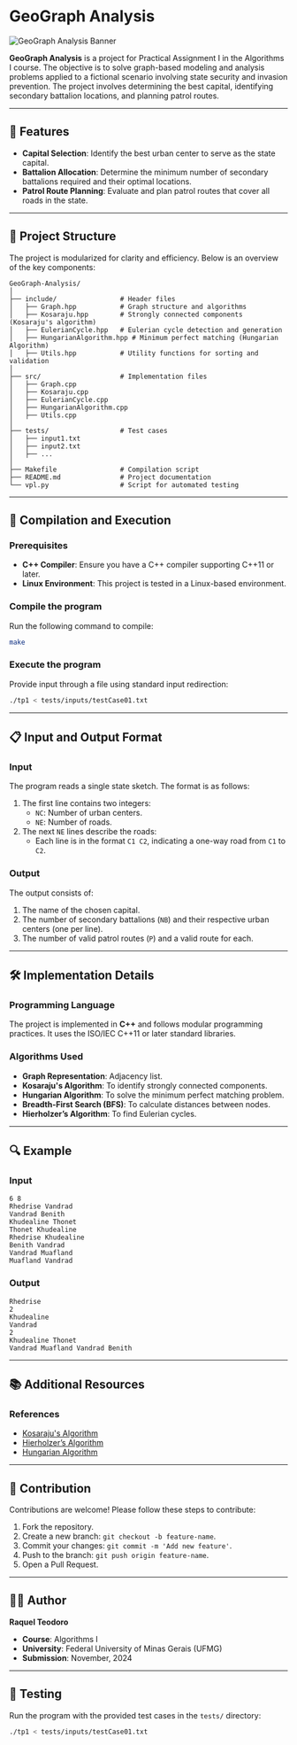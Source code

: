 # GeoGraph Analysis

![GeoGraph Analysis Banner](https://via.placeholder.com/800x200.png?text=GeoGraph+Analysis)

**GeoGraph Analysis** is a project for Practical Assignment I in the Algorithms I course. The objective is to solve graph-based modeling and analysis problems applied to a fictional scenario involving state security and invasion prevention. The project involves determining the best capital, identifying secondary battalion locations, and planning patrol routes.

---

## 🌟 Features

- **Capital Selection**: Identify the best urban center to serve as the state capital.
- **Battalion Allocation**: Determine the minimum number of secondary battalions required and their optimal locations.
- **Patrol Route Planning**: Evaluate and plan patrol routes that cover all roads in the state.

---

## 📂 Project Structure

The project is modularized for clarity and efficiency. Below is an overview of the key components:

```
GeoGraph-Analysis/
│
├── include/                # Header files
│   ├── Graph.hpp           # Graph structure and algorithms
│   ├── Kosaraju.hpp        # Strongly connected components (Kosaraju's algorithm)
│   ├── EulerianCycle.hpp   # Eulerian cycle detection and generation
│   ├── HungarianAlgorithm.hpp # Minimum perfect matching (Hungarian Algorithm)
│   ├── Utils.hpp           # Utility functions for sorting and validation
│
├── src/                    # Implementation files
│   ├── Graph.cpp
│   ├── Kosaraju.cpp
│   ├── EulerianCycle.cpp
│   ├── HungarianAlgorithm.cpp
│   ├── Utils.cpp
│
├── tests/                  # Test cases
│   ├── input1.txt
│   ├── input2.txt
│   ├── ...
│
├── Makefile                # Compilation script
├── README.md               # Project documentation
└── vpl.py                  # Script for automated testing
```

---

## 🚀 Compilation and Execution

### Prerequisites

- **C++ Compiler**: Ensure you have a C++ compiler supporting C++11 or later.
- **Linux Environment**: This project is tested in a Linux-based environment.

### Compile the program

Run the following command to compile:

```bash
make
```

### Execute the program

Provide input through a file using standard input redirection:

```bash
./tp1 < tests/inputs/testCase01.txt
```

---

## 📋 Input and Output Format

### Input
The program reads a single state sketch. The format is as follows:

1. The first line contains two integers:
   - `NC`: Number of urban centers.
   - `NE`: Number of roads.
2. The next `NE` lines describe the roads:
   - Each line is in the format `C1 C2`, indicating a one-way road from `C1` to `C2`.

### Output
The output consists of:

1. The name of the chosen capital.
2. The number of secondary battalions (`NB`) and their respective urban centers (one per line).
3. The number of valid patrol routes (`P`) and a valid route for each.

---

## 🛠️ Implementation Details

### Programming Language

The project is implemented in **C++** and follows modular programming practices. It uses the ISO/IEC C++11 or later standard libraries.

### Algorithms Used

- **Graph Representation**: Adjacency list.
- **Kosaraju's Algorithm**: To identify strongly connected components.
- **Hungarian Algorithm**: To solve the minimum perfect matching problem.
- **Breadth-First Search (BFS)**: To calculate distances between nodes.
- **Hierholzer’s Algorithm**: To find Eulerian cycles.

---

## 🔍 Example

### Input
```plaintext
6 8
Rhedrise Vandrad
Vandrad Benith
Khudealine Thonet
Thonet Khudealine
Rhedrise Khudealine
Benith Vandrad
Vandrad Muafland
Muafland Vandrad
```

### Output
```plaintext
Rhedrise
2
Khudealine
Vandrad
2
Khudealine Thonet
Vandrad Muafland Vandrad Benith
```

---

## 📚 Additional Resources

### References
- [Kosaraju's Algorithm](https://en.wikipedia.org/wiki/Kosaraju%27s_algorithm)
- [Hierholzer’s Algorithm](https://en.wikipedia.org/wiki/Eulerian_path#Hierholzer's_algorithm)
- [Hungarian Algorithm](https://en.wikipedia.org/wiki/Hungarian_algorithm)

---

## 🤝 Contribution

Contributions are welcome! Please follow these steps to contribute:

1. Fork the repository.
2. Create a new branch: `git checkout -b feature-name`.
3. Commit your changes: `git commit -m 'Add new feature'`.
4. Push to the branch: `git push origin feature-name`.
5. Open a Pull Request.

---

## 👩‍💻 Author

**Raquel Teodoro**  
- **Course**: Algorithms I  
- **University**: Federal University of Minas Gerais (UFMG)  
- **Submission**: November, 2024  

---

## 🧪 Testing

Run the program with the provided test cases in the `tests/` directory:

```bash
./tp1 < tests/inputs/testCase01.txt
```


